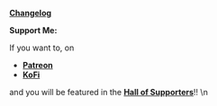 [**Changelog**](https://eziothedeadpoet.github.io/Tales-from-the-Northern-Lands/CHANGELOG.html)

**Support Me:**

If you want to, on

- [**Patreon**](https://www.patreon.com/bePatron?u=40374890)
- [**KoFi**](https://ko-fi.com/L4L12PVW6)

and you will be featured in the [**Hall of Supporters**](https://eziothedeadpoet.github.io/AboutMe/HALLOFFAME.html)!!
\n